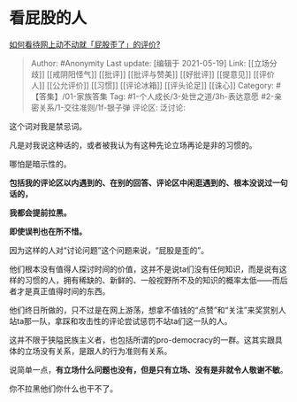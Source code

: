 # 看屁股的人
[如何看待网上动不动就「屁股歪了」的评价?](https://www.zhihu.com/question/382301537/answer/1320162728)

> Author: #Anonymity
> Last update: [编辑于 2021-05-19]
> Link: [[立场分歧]] [[戒阴阳怪气]] [[批评]] [[批评与赞美]] [[好批评]] [[提意见]] [[评价人]] [[公允评价]] [[习惯]] [[评论冰箱]] [[评头论足]] [[诛心]]
> Category: #【答集】/01-家族答集
> Tag: #1-个人成长/3-处世之道/3h-表达意愿 #2-亲密关系/1-交往准则/1f-银子弹
> 评论区:
> 泛讨论:

这个词对我是禁忌词。

凡是对我说这种话的，或者被我认为有这种先论立场再论是非的习惯的。

哪怕是暗示性的。

**包括我的评论区以内遇到的、在别的回答、评论区中闲逛遇到的、根本没说过一句话的，**

**我都会提前拉黑。**

**即使误判也在所不惜。**

因为这样的人对“讨论问题”这个问题来说，“屁股是歪的”。

他们根本没有值得人探讨时间的价值，这并不是说ta们没有任何知识，而是说有这样的习惯的人，拥有稀缺的、新鲜的、一般视野所不及的知识的概率太低——而后者才是真正值得时间的东西。

他们终日所做的，只不过是在网上游荡，想拿不值钱的“点赞”和“关注”来奖赏别人站ta那一队，拿踩和攻击性的评论尝试惩罚不站ta们这一队的人。

这并不限于狭隘民族主义者，也包括所谓的pro-democracy的一群。这其实跟具体的立场没有关系，是跟人的行为准则有关系。

说简单一点，**有立场什么问题也没有，但是只有立场、没有是非就令人敬谢不敏**。

你不拉黑他们你什么也干不了。
